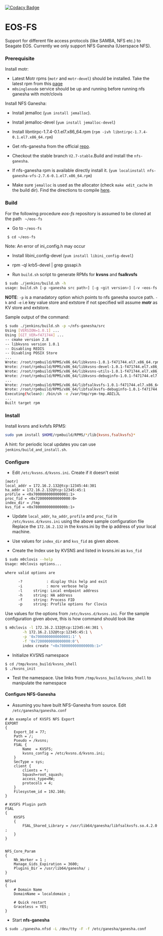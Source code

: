 [![Codacy Badge](https://app.codacy.com/project/badge/Grade/7e6ffd004e794ecf945f076988a9185a)](https://www.codacy.com?utm_source=github.com&amp;utm_medium=referral&amp;utm_content=Seagate/cortx-posix&amp;utm_campaign=Badge_Grade)

# EOS-FS
Support for different file access protocols (like SAMBA, NFS etc.) to Seagate EOS. Currently we only support NFS Ganesha (Userspace NFS).

### Prerequisite

Install motr:
- Latest Motr rpms (`motr` and `motr-devel`) should be installed. Take the latest rpm from this [page](http://cortx-storage.colo.seagate.com/releases/eos/github/dev/rhel-7.7.1908/motr_last_successful/)
- `m0singlenode` service should be up and running before running nfs ganesha with motr/clovis

Install NFS Ganesha:
* Install jemalloc (`yum install jemalloc`).
* Install jemalloc-devel (`yum install jemalloc-devel`)
* Install libntirpc-1.7.4-0.1.el7.x86_64.rpm (`rpm -ivh libntirpc-1.7.4-0.1.el7.x86_64.rpm`)

* Get nfs-ganesha from the official [repo](https://github.com/nfs-ganesha/nfs-ganesha/).
* Checkout the stable branch `V2.7-stable`.Build and install the `nfs-ganesha`. 

* If nfs-ganesha rpm is available directly install it. (`yum localinstall nfs-ganesha-vfs-2.7.6-0.1.el7.x86_64.rpm`)

* Make sure `jemalloc` is used as the allocator (check `make edit_cache` in the build dir). Find the directions to compile [here](https://github.com/nfs-ganesha/nfs-ganesha/wiki/Compiling).

### Build
For the following procedure *eos-fs* repository is assumed to be cloned at the path ` ~/eos-fs`

- Go to `~/eos-fs`

```sh
 $ cd ~/eos-fs
```
Note: An error of ini_config.h may occur
- Install libini_config-devel  (`yum install libini_config-devel`) 

- rpm -ql krb5-devel | grep gssapi.h

- Run `build.sh` script to generate RPMs for **kvsns** and **fsalkvsfs**

```sh
$ sudo ./jenkins/build.sh -h
usage: build.sh [-p <ganesha src path>] [-g <git version>] [-v <eos-fs version>] [-k <KV Store (motr|redis)>] [-e <ExtStore (motr|posix)>]
```
**NOTE**: `-p` is a manadatory option which points to nfs ganesha source path. `-k` and `-e` i.e key value store and extstore if not specified will assume **motr** as KV store and extstore.

Sample output of the command:

```sh
$ sudo ./jenkins/build.sh -p ~/nfs-ganesha/src
Using [VERSION=1.0.1] ...
Using [GIT_VER=f471744] ...
-- cmake version 2.8
-- libkvsns version 1.0.1
-- Disabling REDIS
-- Disabling POSIX Store
...
Wrote: /root/rpmbuild/RPMS/x86_64/libkvsns-1.0.1-f471744.el7.x86_64.rpm
Wrote: /root/rpmbuild/RPMS/x86_64/libkvsns-devel-1.0.1-f471744.el7.x86_64.rpm
Wrote: /root/rpmbuild/RPMS/x86_64/libkvsns-utils-1.0.1-f471744.el7.x86_64.rpm
Wrote: /root/rpmbuild/RPMS/x86_64/libkvsns-debuginfo-1.0.1-f471744.el7.x86_64.rpm
...
Wrote: /root/rpmbuild/RPMS/x86_64/libfsalkvsfs-1.0.1-f471744.el7.x86_64.rpm
Wrote: /root/rpmbuild/RPMS/x86_64/libfsalkvsfs-debuginfo-1.0.1-f471744.el7.x86_64.rpm
Executing(%clean): /bin/sh -e /var/tmp/rpm-tmp.ADZiJL
...
Built target rpm
```

### Install

Install kvsns and kvfsfs RPMS:

```sh
sudo yum install $HOME/rpmbuild/RPMS/*/lib{kvsns,fsalkvsfs}*
```

A hint: for periodic local updates you can use `jenkins/build_and_install.sh`.

### Configure
- Edit `/etc/kvsns.d/kvsns.ini`. Create if it doesn't exist

```
[motr]
local_addr = 172.16.2.132@tcp:12345:44:301
ha_addr = 172.16.2.132@tcp:12345:45:1
profile = <0x7000000000000001:1>
proc_fid = <0x7200000000000000:0>
index_dir = /tmp
kvs_fid = <0x780000000000000b:1>
```
- Update `local_addr`, `ha_addr`, `profile` and `proc_fid` in `/etc/kvsns.d/kvsns.ini` using the above sample configuration file Replace the `172.16.2.132` in the kvsns.ini by the  ip address of your local machine.
- Use values for `index_dir` and `kvs_fid` as given above.

- Create the Index use by KVSNS and listed in kvsns.ini as `kvs_fid`

```sh
$ sudo m0clovis --help
Usage: m0clovis options...

where valid options are

	  -?           : display this help and exit
	  -i           : more verbose help
	  -l     string: Local endpoint address
	  -h     string: HA address
	  -f     string: Process FID
	  -p     string: Profile options for Clovis
```
Use values for the options from `/etc/kvsns.d/kvsns.ini`. For the sample configuration given above, this is how command should look like

```sh
$ m0clovis -l 172.16.2.132@tcp:12345:44:301 \
		-h 172.16.2.132@tcp:12345:45:1 \
		-p '0x7000000000000001:1' \
		-f '0x7200000000000000:0'\
		index create "<0x780000000000000b:1>"
```
- Initialize KVSNS namespace

```sh
$ cd /tmp/kvsns_build/kvsns_shell
$ ./kvsns_init
```
- Test the namespace. Use links from `/tmp/kvsns_build/kvsns_shell` to manipulate the namespace

#### Configure NFS-Ganesha
- Assuming you have built NFS-Ganesha from source. Edit `/etc/ganesha/ganesha.conf`

```
# An example of KVSFS NFS Export
EXPORT
{
	Export_Id = 77;
	Path = /;
	Pseudo = /kvsns;
	FSAL {
		Name  = KVSFS;
		kvsns_config = /etc/kvsns.d/kvsns.ini;
	}
	SecType = sys;
	client {
		clients = *;
		Squash=root_squash;
		access_type=RW;
		protocols = 4;
	}
	Filesystem_id = 192.168;
}

# KVSFS Plugin path
FSAL
{
    KVSFS
    {
        FSAL_Shared_Library = /usr/lib64/ganesha/libfsalkvsfs.so.4.2.0 ;
    }
}


NFS_Core_Param
{
    Nb_Worker = 1 ;
    Manage_Gids_Expiration = 3600;
    Plugins_Dir = /usr/lib64/ganesha/ ;
}

NFSv4
{
    # Domain Name
    DomainName = localdomain ;

    # Quick restart
    Graceless = YES;
}

```

- Start **nfs-ganesha**

```sh
$ sudo ./ganesha.nfsd -L /dev/tty -F -f /etc/ganesha/ganesha.conf
```
